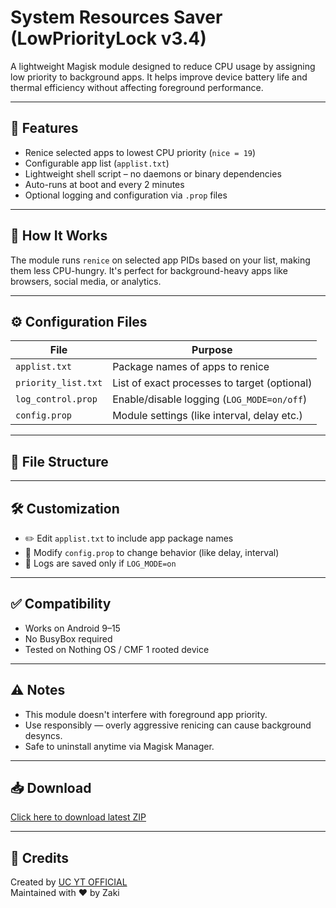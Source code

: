# System Resources Saver (LowPriorityLock v3.4)

A lightweight Magisk module designed to reduce CPU usage by assigning low priority to background apps. It helps improve device battery life and thermal efficiency without affecting foreground performance.

---

## 🚀 Features

- Renice selected apps to lowest CPU priority (`nice = 19`)
- Configurable app list (`applist.txt`)
- Lightweight shell script – no daemons or binary dependencies
- Auto-runs at boot and every 2 minutes
- Optional logging and configuration via `.prop` files

---

## 🧠 How It Works

The module runs `renice` on selected app PIDs based on your list, making them less CPU-hungry. It's perfect for background-heavy apps like browsers, social media, or analytics.

---

## ⚙️ Configuration Files

| File | Purpose |
|------|--------|
| `applist.txt` | Package names of apps to renice |
| `priority_list.txt` | List of exact processes to target (optional) |
| `log_control.prop` | Enable/disable logging (`LOG_MODE=on/off`) |
| `config.prop` | Module settings (like interval, delay etc.) |

---

## 📂 File Structure


---

## 🛠️ Customization

- ✏️ Edit `applist.txt` to include app package names
- 🔄 Modify `config.prop` to change behavior (like delay, interval)
- 📜 Logs are saved only if `LOG_MODE=on`

---

## ✅ Compatibility

- Works on Android 9–15
- No BusyBox required
- Tested on Nothing OS / CMF 1 rooted device

---

## ⚠️ Notes

- This module doesn't interfere with foreground app priority.
- Use responsibly — overly aggressive renicing can cause background desyncs.
- Safe to uninstall anytime via Magisk Manager.

---

## 📥 Download

[Click here to download latest ZIP](https://github.com/UC-YT-OFFICIAL/System-Resources-Saver/releases)

---

## 🙏 Credits

Created by [UC YT OFFICIAL](https://www.youtube.com/@UCYT-OFFICIAL)  
Maintained with ❤️ by Zaki 
